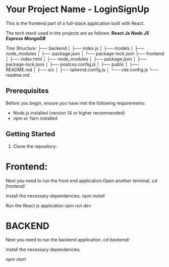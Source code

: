 # Your Project Name - LoginSignUp

This is the frontend part of a full-stack application built with React.

The tech stack used in the projects are as follows:
**React Js**
***Node JS***
***Express***
***MongoDB***


*Tree Structure:*
├── backend
│   ├── index.js
│   ├── models
│   ├── node_modules
│   ├── package.json
│   └── package-lock.json
├── frontend
│   ├── index.html
│   ├── node_modules
│   ├── package.json
│   ├── package-lock.json
│   ├── postcss.config.js
│   ├── public
│   ├── README.md
│   ├── src
│   ├── tailwind.config.js
│   └── vite.config.js
└── readme.md


## Prerequisites

Before you begin, ensure you have met the following requirements:

- Node.js installed (version 14 or higher recommended)
- npm or Yarn installed

## Getting Started

1. Clone the repository:

# Frontend:

Next you need to run the front end application.Open another terminal.
*cd frontend/*

Install the necessary dependencies.
*npm install*

Run the React js application
*npm run dev*



# BACKEND

Next you need to run the backend application.
*cd backend/*

Install the necessary dependencies.

*npm start*














